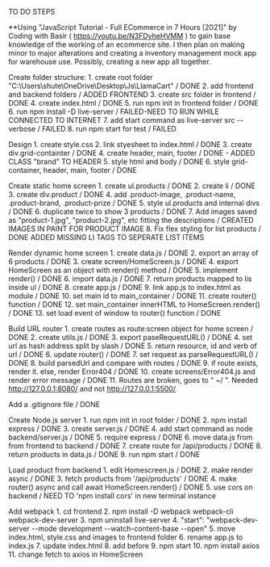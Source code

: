 TO DO STEPS

**Using "JavaScript Tutorial - Full ECommerce in 7 Hours [2021]" by Coding with Basir ( https://youtu.be/N3FDyheHVMM ) to gain base knowledge of the working of an ecommerce site. I then plan on making minor to major alterations and creating a inventory management mock app for warehouse use. Possibly, creating a new app all together.

Create folder structure:
    1. create root folder "C:\Users\shute\OneDrive\Desktop\Js\LlamaCart" / DONE
    2. add frontend and backend folders / ADDED FRONTEND
    3. create src folder in frontend / DONE
    4. create index.html / DONE
    5. run npm init in frontend folder / DONE
    6. run npm install -D live-server / FAILED-NEED TO RUN WHILE CONNECTED TO INTERNET
    7. add start command as live-server src --verbose / FAILED
    8. run npm start for test / FAILED

Design
    1. create style.css
    2. link styesheet to index.html / DONE
    3. create div.grid-containter / DONE
    4. create header, main, footer / DONE - ADDED CLASS "brand" TO HEADER
    5. style html and body / DONE
    6. style grid-container, header, main, footer / DONE

Create static home screen
    1. create ul.products / DONE
    2. create li / DONE
    3. create div.product / DONE
    4. add .product-image, .product-name, .product-brand, .product-prize / DONE
    5. style ul.products and internal divs / DONE
    6. duplicate twice to show 3 products / DONE
    7. Add images saved as "product-1.jpg", "product-2.jpg", etc fitting the descriptions / CREATED IMAGES IN PAINT FOR PRODUCT IMAGE
    8. Fix flex styling for list products / DONE ADDED MISSING LI TAGS TO SEPERATE LIST ITEMS

Render dynamic home screen
    1. create data.js / DONE
    2. export an array of 6 products / DONE
    3. create screen/HomeScreen.js / DONE
    4. export HomeScreen as an object with render() method / DONE
    5. implement render() / DONE
    6. import data.js / DONE
    7. return products mapped to lis inside ul / DONE
    8. create app.js / DONE
    9. link app.js to index.html as module / DONE
    10. set main id to main_container / DONE
    11. create router() function / DONE
    12. set main_container innerHTML to HomeScreen.render() / DONE
    13. set load event of window to router() function / DONE

Build URL router
    1. create routes as route:screen object for home screen / DONE
    2. create utils.js / DONE
    3. export paseRequestURL() / DONE
    4. set url as hash address split by slash / DONE
    5. return resource, id and verb of url / DONE
    6. update router() / DONE
    7. set request as parseRequestURL() / DONE
    8. build parsedUrl and compare with routes / DONE
    9. if route exists, render it. else, render Error404 / DONE
    10. create screens/Error404.js and render error message / DONE
    11. Routes are broken, goes to " ~/ ". Needed http://127.0.0.1:8080/ and not http://127.0.0.1:5500/

Add a .gitignore file / DONE

Create Node.js server
    1. run npm init in root folder / DONE
    2. npm install express / DONE
    3. create server.js / DONE
    4. add start command as node backend/server.js / DONE
    5. require express / DONE
    6. move data.js from from frontend to backend / DONE
    7. create route for /api/products / DONE
    8. return products in data.js / DONE
    9. run npm start / DONE

Load product from backend
    1. edit Homescreen.js / DONE
    2. make render async / DONE
    3. fetch products from '/api/products' / DONE
    4. make router() async and call await HomeScreen.render() / DONE
    5. use cors on backend / NEED TO 'npm install cors' in new terminal instance

Add webpack
    1. cd frontend
    2. npm install -D webpack webpack-cli webpack-dev-server
    3. npm uninstall live-server
    4. "start": "webpack-dev-server --mode development --watch-content-base --open"
    5. move index.html, style.css and images to frontend folder
    6. rename app.js to index.js
    7. update index.html
    8. add <script src="main.js"></script> before <body>
    9. npm start
    10. npm install axios
    11. change fetch to axios in HomeScreen